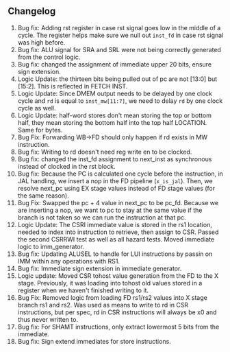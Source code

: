 ## Changelog
1. Bug fix: Adding rst register in case rst signal goes low in the middle of a cycle. The register helps make sure we null out `inst_fd` in case rst signal was high before.
2. Bug fix: ALU signal for SRA and SRL were not being correctly generated from the control logic. 
3. Bug fix: changed the assignment of immediate upper 20 bits, ensure sign extension. 
4. Logic Update: the thirteen bits being pulled out of pc are not [13:0] but [15:2]. This is reflected in FETCH INST.
5. Logic Update: Since DMEM output needs to be delayed by one clock cycle and `rd` is equal to `inst_mw[11:7]`, we need to delay `rd` by one clock cycle as well.
6. Logic Update: half-word stores don't mean storing the top or bottom half, they mean storing the bottom half into the top half LOCATION. Same for bytes.
7. Bug Fix: Forwarding WB->FD should only happen if rd exists in MW instruction.
8. Bug fix: Writing to rd doesn't need reg write en to be clocked.
9. Bug fix: changed the inst_fd assignment to next_inst as synchronous instead of clocked in the rst block.
10. Bug fix: Because the PC is calculated one cycle before the instruction, in JAL handling, we insert a nop in the FD pipeline (`x_is_jal`). Then, we resolve next_pc using EX stage values instead of FD stage values (for the same reason). 
11. Bug Fix: Swapped the pc + 4 value in next_pc to be pc_fd. Because we are inserting a nop, we want to pc to stay at the same value if the branch is not taken so we can run the instruction at that pc. 
12. Logic Update: The CSRI immediate value is stored in the rs1 location, needed to index into instruction to retrieve, then assign to CSR. Passed the second CSRRWI test as well as all hazard tests. Moved immediate logic to imm_generator. 
13. Bug fix: Updating ALUSEL to handle for LUI instructions by passin on IMM within any operations with RS1.
14. Bug fix: Immediate sign extension in immediate generator.
15. Logic update: Moved CSR tohost value generation from the FD to the X stage. Previously, it was loading into tohost old values stored in a register when we haven't finished writing to it. 
16. Bug Fix: Removed logic from loading FD rs1/rs2 values into X stage branch rs1 and rs2. Was used as means to write to rd in CSR instructions, but per spec, rd in CSR instructions will always be x0 and thus never written to.
17. Bug fix: For SHAMT instructions, only extract lowermost 5 bits from the immediate.
18. Bug fix: Sign extend immediates for store instructions.
